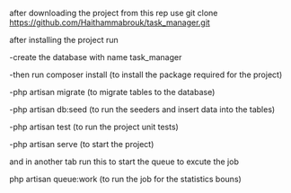 after downloading the project from this rep 
use git clone https://github.com/Haithammabrouk/task_manager.git

after installing the project run 

-create the database with name task_manager

-then run composer install  (to install the package required for the project)

-php artisan migrate  (to migrate tables to the database)

-php artisan db:seed  (to run the seeders and insert data into the tables)

-php artisan test  (to run the project unit tests)

-php artisan serve (to start the project)

and in another tab run this to start the queue to excute the job

php artisan queue:work   (to run the job for the statistics bouns)
